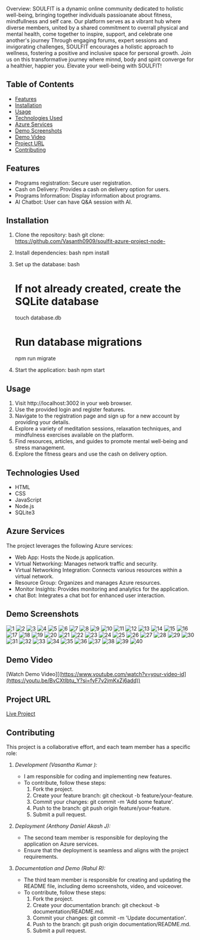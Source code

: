 Overview:
SOULFIT is a dynamic online community dedicated to holistic well-being, bringing together individuals passioanate about fitness, mindfullness and self care. Our platform serves as a vibrant hub where diverse members, united by a shared commitment to overrall physical and mental health, come together to inspire, support, and celebrate one another's journey Through engaging forums, expert sessions and invigorating challenges, SOULFIT encourages a holistic approach to wellness, fostering a positive and inclusive space for personal growth. Join us on this transformative journey where minnd, body and spirit converge for a healthier, happier you. Elevate your well-being with SOULFIT!

## Table of Contents
- [Features](#features)
- [Installation](#installation)
- [Usage](#usage)
- [Technologies Used](#technologies-used)
- [Azure Services](#azure-services)
- [Demo Screenshots](#demo-screenshots)
- [Demo Video](#demo-video)
- [Project URL](#project-url)
- [Contributing](#contributing)

## Features
- Programs registration: Secure user registration.
- Cash on Delivery: Provides a cash on delivery option for users.
- Programs Information: Display information about programs.
- AI Chatbot: User can have Q&A session with AI.

## Installation
1. Clone the repository:
    bash
    git clone: https://github.com/Vasanth0909/soulfit-azure-project-node-
    
2. Install dependencies:
    bash
    npm install
    
3. Set up the database:
    bash
    # If not already created, create the SQLite database
    touch database.db

    # Run database migrations
    npm run migrate
    
4. Start the application:
    bash
    npm start
    

## Usage
1. Visit http://localhost:3002 in your web browser.
2. Use the provided login and register features.
3. Navigate to the registration page and sign up for a new account by providing your details.
4. Explore a variety of meditation sessions, relaxation techniques, and mindfulness exercises available on the platform.
5. Find resources, articles, and guides to promote mental well-being and stress management.
6. Explore the fitness gears and use the cash on delivery option.

## Technologies Used
- HTML
- CSS
- JavaScript
- Node.js
- SQLite3

## Azure Services
The project leverages the following Azure services:
- Web App: Hosts the Node.js application.
- Virtual Networking: Manages network traffic and security.
- Virtual Networking Integration: Connects various resources within a virtual network.
- Resource Group: Organizes and manages Azure resources.
- Monitor Insights: Provides monitoring and analytics for the application.
- chat Bot: Integrates a chat bot for enhanced user interaction.

## Demo Screenshots
![1](https://github.com/Vasanth0909/soulfit-azure-project-node-/assets/145520574/b6462dc1-9295-4b1e-9d00-42aaa9fb70ec)
![2](https://github.com/Vasanth0909/soulfit-azure-project-node-/assets/145520574/b9e22a50-f6f5-4bb8-94b1-af0785e6ebce)
![3](https://github.com/Vasanth0909/soulfit-azure-project-node-/assets/145520574/594fd04d-655d-41f2-9759-7c42cd17662d)
![4](https://github.com/Vasanth0909/soulfit-azure-project-node-/assets/145520574/454310bc-829b-4175-94c4-13b1f40b48af)
![5](https://github.com/Vasanth0909/soulfit-azure-project-node-/assets/145520574/2bcb119b-7247-4fe1-85d4-eaa25debb392)
![6](https://github.com/Vasanth0909/soulfit-azure-project-node-/assets/145520574/5eba1e5c-660d-4b95-80fb-db9a8fb4ac77)
![7](https://github.com/Vasanth0909/soulfit-azure-project-node-/assets/145520574/54ca3413-9052-470d-aca2-98a05c603ada)
![8](https://github.com/Vasanth0909/soulfit-azure-project-node-/assets/145520574/8f1bcd63-5861-42ba-999a-09840dbceec8)
![9](https://github.com/Vasanth0909/soulfit-azure-project-node-/assets/145520574/44c53a39-3278-4384-877c-ff187c39d43d)
![10](https://github.com/Vasanth0909/soulfit-azure-project-node-/assets/145520574/9153677a-84d1-484d-8606-6eae1b4e3494)
![11](https://github.com/Vasanth0909/soulfit-azure-project-node-/assets/145520574/b0d559ab-72fe-4026-9477-93afe31e0895)
![12](https://github.com/Vasanth0909/soulfit-azure-project-node-/assets/145520574/886525a3-659a-4da6-9a7c-60668049e582)
![13](https://github.com/Vasanth0909/soulfit-azure-project-node-/assets/145520574/4d079749-8025-4196-aba4-500b2c08e28d)
![14](https://github.com/Vasanth0909/soulfit-azure-project-node-/assets/145520574/972187f6-f7fa-4bad-8f8f-aff2c4ea4c3d)
![15](https://github.com/Vasanth0909/soulfit-azure-project-node-/assets/145520574/a9b38d9e-ad3c-44e9-8321-53c65e11d4b5)
![16](https://github.com/Vasanth0909/soulfit-azure-project-node-/assets/145520574/3c44f87a-c32f-4bb1-8c95-7e67c8225de2)
![17](https://github.com/Vasanth0909/soulfit-azure-project-node-/assets/145520574/f75b7909-60fd-4869-bd77-4389f1e15e70)
![18](https://github.com/Vasanth0909/soulfit-azure-project-node-/assets/145520574/e6bea536-dc19-494e-8ed5-e2c46b654f30)
![19](https://github.com/Vasanth0909/soulfit-azure-project-node-/assets/145520574/6aff9a45-afc4-430c-bac8-3f064650c5ca)
![20](https://github.com/Vasanth0909/soulfit-azure-project-node-/assets/145520574/b33dd5d3-c30f-4186-aaff-2416a12b5062)
![21](https://github.com/Vasanth0909/soulfit-azure-project-node-/assets/145520574/94fd7eb2-d54a-4b0c-bc2e-a9fa4287cb36)
![22](https://github.com/Vasanth0909/soulfit-azure-project-node-/assets/145520574/015a32e2-43bc-49fc-bca2-fb883a1d4ffe)
![23](https://github.com/Vasanth0909/soulfit-azure-project-node-/assets/145520574/b85b3421-217b-4e32-913b-702b2c6e27ed)
![24](https://github.com/Vasanth0909/soulfit-azure-project-node-/assets/145520574/ca121940-1375-4141-9bb5-e9cdac9bbdc9)
![25](https://github.com/Vasanth0909/soulfit-azure-project-node-/assets/145520574/08dde8a6-27f0-4420-8efb-ed4ed876804a)
![26](https://github.com/Vasanth0909/soulfit-azure-project-node-/assets/145520574/28c32897-400c-4e89-99c3-fd01033b8d38)
![27](https://github.com/Vasanth0909/soulfit-azure-project-node-/assets/145520574/3b159eea-2566-4c40-8a2f-f08568e5cc71)
![28](https://github.com/Vasanth0909/soulfit-azure-project-node-/assets/145520574/ceeecde2-e285-4d4d-b4db-1969ce52511d)
![29](https://github.com/Vasanth0909/soulfit-azure-project-node-/assets/145520574/354b4bc3-7c23-4812-8019-61902aeff8e6)
![30](https://github.com/Vasanth0909/soulfit-azure-project-node-/assets/145520574/15648789-c901-4233-8079-76622dd521bb)
![31](https://github.com/Vasanth0909/soulfit-azure-project-node-/assets/145520574/6c4f24eb-b47a-40ca-bf1d-a49fb000cb90)
![32](https://github.com/Vasanth0909/soulfit-azure-project-node-/assets/145520574/a2b27566-21a3-4c55-8f02-6f6d741fb2ed)
![33](https://github.com/Vasanth0909/soulfit-azure-project-node-/assets/145520574/088a4ade-d5c4-4448-a99c-7b14c8113b61)
![34](https://github.com/Vasanth0909/soulfit-azure-project-node-/assets/145520574/800e4d6b-961a-431d-b922-6182247c21d9)
![35](https://github.com/Vasanth0909/soulfit-azure-project-node-/assets/145520574/a062a6d6-7e5d-4655-b374-42f50521b5d2)
![36](https://github.com/Vasanth0909/soulfit-azure-project-node-/assets/145520574/0ffb6014-6524-4fcc-9792-9e29bcf97bc5)
![37](https://github.com/Vasanth0909/soulfit-azure-project-node-/assets/145520574/b4f279e9-4a4a-481d-883b-0d82763f6b05)
![38](https://github.com/Vasanth0909/soulfit-azure-project-node-/assets/145520574/05983cc1-6b60-4764-9ad9-9f49f71ea260)
![39](https://github.com/Vasanth0909/soulfit-azure-project-node-/assets/145520574/18e9cbbb-ffcc-477c-ae06-e1f14541450c)
![40](https://github.com/Vasanth0909/soulfit-azure-project-node-/assets/145520574/16f14140-4804-4dec-8f6b-d2826c821aa4)


## Demo Video
[Watch Demo Video][([https://www.youtube.com/watch?v=your-video-id](https://youtu.be/BvCXtIbtu_Y?si=fyF7v2jmKxZj6add))
](https://youtu.be/BvCXtIbtu_Y?si=fyF7v2jmKxZj6add)
## Project URL
[Live Project](https://your-project-url.com)

## Contributing
This project is a collaborative effort, and each team member has a specific role:

1. *Development (Vasantha Kumar ):*
   - I am  responsible for coding and implementing new features.
   - To contribute, follow these steps:
      1. Fork the project.
      2. Create your feature branch: git checkout -b feature/your-feature.
      3. Commit your changes: git commit -m 'Add some feature'.
      4. Push to the branch: git push origin feature/your-feature.
      5. Submit a pull request.

2. *Deployment (Anthony Daniel Akash J):*
   - The second team member is responsible for deploying the application on Azure services.
   - Ensure that the deployment is seamless and aligns with the project requirements.

3. *Documentation and Demo (Rahul R):*
   - The third team member is responsible for creating and updating the README file, including demo screenshots, video, and voiceover.
   - To contribute, follow these steps:
      1. Fork the project.
      2. Create your documentation branch: git checkout -b documentation/README.md.
      3. Commit your changes: git commit -m 'Update documentation'.
      4. Push to the branch: git push origin documentation/README.md.
      5. Submit a pull request.
